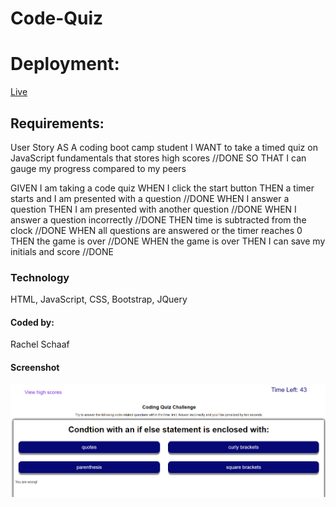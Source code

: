# Code-Quiz

# Deployment: 
[Live](https://raesii.github.io/code-quiz/)

## Requirements:

User Story
AS A coding boot camp student
I WANT to take a timed quiz on JavaScript fundamentals that stores high scores //DONE
SO THAT I can gauge my progress compared to my peers

GIVEN I am taking a code quiz
WHEN I click the start button
THEN a timer starts and I am presented with a question //DONE
WHEN I answer a question
THEN I am presented with another question //DONE
WHEN I answer a question incorrectly //DONE
THEN time is subtracted from the clock //DONE
WHEN all questions are answered or the timer reaches 0
THEN the game is over //DONE
WHEN the game is over
THEN I can save my initials and score //DONE

### Technology
HTML, JavaScript, CSS, Bootstrap, JQuery

#### Coded by:
Rachel Schaaf

#### Screenshot
![Image](https://github.com/RaeSii/code-quiz/blob/main/assets/images/img1.png)


